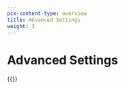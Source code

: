 ```yaml
---
pcx-content-type: overview
title: Advanced Settings
weight: 3
---
```


# Advanced Settings

{{<directory-listing>}}